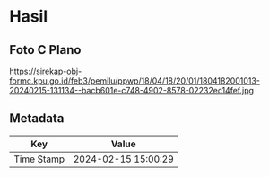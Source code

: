 # Hasil

## Foto C Plano

https://sirekap-obj-formc.kpu.go.id/feb3/pemilu/ppwp/18/04/18/20/01/1804182001013-20240215-131134--bacb601e-c748-4902-8578-02232ec14fef.jpg


## Metadata

| Key        | Value               |
| ---------- | ------------------- |
| Time Stamp | 2024-02-15 15:00:29 |



